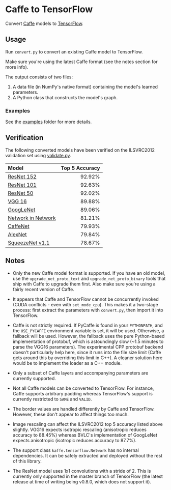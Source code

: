 # Caffe to TensorFlow

Convert [Caffe](https://github.com/BVLC/caffe/) models to [TensorFlow](https://github.com/tensorflow/tensorflow).

## Usage

Run `convert.py` to convert an existing Caffe model to TensorFlow.

Make sure you're using the latest Caffe format (see the notes section for more info).

The output consists of two files:

1. A data file (in NumPy's native format) containing the model's learned parameters.
2. A Python class that constructs the model's graph.

### Examples

See the [examples](examples/) folder for more details.

## Verification

The following converted models have been verified on the ILSVRC2012 validation set using
[validate.py](examples/imagenet/validate.py).

| Model                                                 | Top 5 Accuracy |
|:------------------------------------------------------|---------------:|
| [ResNet 152](http://arxiv.org/abs/1512.03385)         |         92.92% |
| [ResNet 101](http://arxiv.org/abs/1512.03385)         |         92.63% |
| [ResNet 50](http://arxiv.org/abs/1512.03385)          |         92.02% |
| [VGG 16](http://arxiv.org/abs/1409.1556)              |         89.88% |
| [GoogLeNet](http://arxiv.org/abs/1409.4842)           |         89.06% |
| [Network in Network](http://arxiv.org/abs/1312.4400)  |         81.21% |
| [CaffeNet](http://arxiv.org/abs/1408.5093)            |         79.93% |
| [AlexNet](http://goo.gl/3BilWd)                       |         79.84% |
| [SqueezeNet v1.1](https://goo.gl/Zik7yb)              |         78.67% |

## Notes

- Only the new Caffe model format is supported. If you have an old model, use the `upgrade_net_proto_text` and `upgrade_net_proto_binary` tools that ship with Caffe to upgrade them first. Also make sure you're using a fairly recent version of Caffe.

- It appears that Caffe and TensorFlow cannot be concurrently invoked (CUDA conflicts - even with `set_mode_cpu`). This makes it a two-stage process: first extract the parameters with `convert.py`, then import it into TensorFlow.

- Caffe is not strictly required. If PyCaffe is found in your `PYTHONPATH`, and the `USE_PYCAFFE` environment variable is set, it will be used. Otherwise, a fallback will be used. However, the fallback uses the pure Python-based implementation of protobuf, which is astoundingly slow (~1.5 minutes to parse the VGG16 parameters). The experimental CPP protobuf backend doesn't particularly help here, since it runs into the file size limit (Caffe gets around this by overriding this limit in C++). A cleaner solution here would be to implement the loader as a C++ module.

- Only a subset of Caffe layers and accompanying parameters are currently supported.

- Not all Caffe models can be converted to TensorFlow. For instance, Caffe supports arbitrary padding whereas TensorFlow's support is currently restricted to `SAME` and `VALID`.

- The border values are handled differently by Caffe and TensorFlow. However, these don't appear to affect things too much.

- Image rescaling can affect the ILSVRC2012 top 5 accuracy listed above slightly. VGG16 expects isotropic rescaling (anisotropic reduces accuracy to 88.45%) whereas BVLC's implementation of GoogLeNet expects anisotropic (isotropic reduces accuracy to 87.7%).

- The support class `kaffe.tensorflow.Network` has no internal dependencies. It can be safely extracted and deployed without the rest of this library.

- The ResNet model uses 1x1 convolutions with a stride of 2. This is currently only supported in the master branch of TensorFlow (the latest release at time of writing being v0.8.0, which does not support it).
